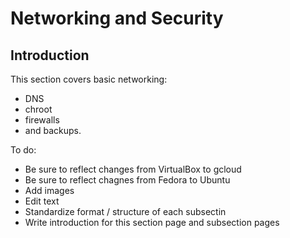# Networking and Security

## Introduction

This section covers basic networking:

- DNS
- chroot
- firewalls
- and backups.

To do:

- Be sure to reflect changes from VirtualBox to gcloud
- Be sure to reflect chagnes from Fedora to Ubuntu
- Add images
- Edit text
- Standardize format / structure of each subsectin
- Write introduction for this section page and subsection pages
